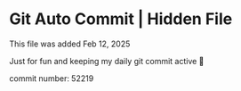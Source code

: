 # Git Auto Commit | Hidden File

This file was added Feb 12, 2025

Just for fun and keeping my daily git commit active 🤪

commit number: 52219
